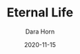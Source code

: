 ---
title: "Eternal Life"
book: eternal-life
author: Dara Horn
kindle: true
date: 2020-11-15
tags: posts
bookshop_id: 9780393356564
---